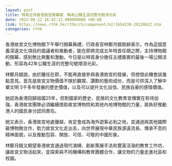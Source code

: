 ```yaml
---
layout: post
title: 特首主持香港故宮開幕禮　稱為公職生涯完整句號添光彩
date: 2022-06-22 16:42:12.000000000 +08:00
link: https://news.rthk.hk/rthk/ch/component/k2/1654230-20220622.htm
categories: rthk
---
```


香港故宮文化博物館下午舉行開幕典禮，行政長官林鄭月娥致辭表示，作為這個意義深遠文化項目的倡議者和推動者，能在即將完成五年特首任期之際，主持博物館的開幕，感到無比興奮和激動。今日是以特首身分擔任主禮嘉賓的最後一場公開活動，形容為42年公職生涯的完整句號增添光彩。

林鄭月娥說，由於離任在即，不能再直接參與香港故宮的發展，但想借此機會談幾點意見。首先是故宮文物價值不限於觀賞、讚歎的藝術成份，而是可供深入了解中華文明 5千多年發展的歷史價值，以及可以提升文化自信、民族自豪的感情價值。

她認為香港回歸祖國25年，但對國家的歷史、民族的文化教育宣傳實在有待加強，香港故宮團隊必須繼續借助故宮博物院和其他內地博物館的力量，肩負好推動港人的國民身分認同責任。

她又表示，香港故宮地處優越，肯定會成為海外遊客必到之地，並通過與其他國際級博物館合作，助力故宮文化走出去，向世界展現中華民族源遠流長、傳承不息的精神面貌，以及推動包容、開放、可信、可敬的中國形象。

林鄭月娥又期望香港故宮通過現代演繹、創新策展手法和豐富活潑的教育工作坊，讓故宮文物活起來，並探索與不同機構和教育團體合作，讓文物的力量走進社區和校園。
